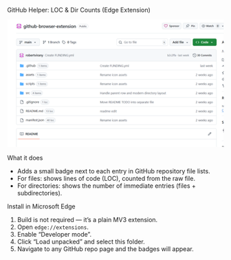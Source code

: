 GitHub Helper: LOC & Dir Counts (Edge Extension)

![screenshot](assets/demo.png)

What it does
- Adds a small badge next to each entry in GitHub repository file lists.
- For files: shows lines of code (LOC), counted from the raw file.
- For directories: shows the number of immediate entries (files + subdirectories).

Install in Microsoft Edge
1. Build is not required — it’s a plain MV3 extension.
2. Open `edge://extensions`.
3. Enable “Developer mode”.
4. Click “Load unpacked” and select this folder.
5. Navigate to any GitHub repo page and the badges will appear.
